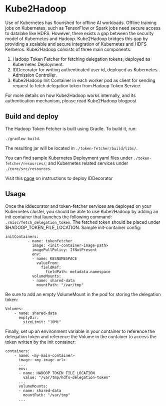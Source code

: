 # Kube2Hadoop

Use of Kubernetes has flourished for offline AI workloads. Offline training jobs on Kubernetes, such as TensorFlow or Spark jobs need secure access to datalake like HDFS. However, there exists a gap between the security model of Kubernetes and Hadoop. Kube2Hadoop bridges this gap by providing a scalable and secure integration of Kubernetes and HDFS Kerberos. Kube2Hadoop consists of three main components: 
1. Hadoop Token Fetcher for fetching delegation tokens, deployed as Kubernetes Deployment.
2. IDDecorator for writing authenticated user id, deployed as Kubernetes Admission Controller.
3. Kube2Hadoop Init Container in each worker pod as client for sending request to fetch delegation token from Hadoop Token Service.

For more details on how Kube2Hadoop works internally, and its authentication mechanism, please read Kube2Hadoop blogpost 

## Build and deploy
The Hadoop Token Fetcher is built using Gradle. To build it, run:

`./gradlew build`.

The resulting jar will be located in `./token-fetcher/build/libs/`.

You can find sample Kubernetes Deployment yaml files under `./token-fetcher/resources/`; and Kubernetes related services
under `./core/src/resources`.

Visit this [page](https://github.com/linkedin/kube2hadoop/tree/master/iddecorator) on instructions to deploy IDDecorator 

## Usage
Once the iddecorator and token-fetcher services are deployed on your Kubernetes cluster, you
should be able to use Kube2Hadoop by adding an init container that launches the following command:
`./misc/fetch_delegation_token`. The fetched token should be placed under $HADOOP_TOKEN_FILE_LOCATION. 
Sample init-container config:
```
initContainers:
          - name: tokenfetcher
            image: <init-container-image-path>
            imagePullPolicy: IfNotPresent
            env:
            - name: K8SNAMESPACE
              valueFrom:
                fieldRef:
                  fieldPath: metadata.namespace
            volumeMounts:
            - name: shared-data
              mountPath: "/var/tmp"
```
Be sure to add an empty VolumeMount in the pod for storing the delegation token:
```
Volumes:
    - name: shared-data
      emptyDir:
        sizeLimit: "10Mi"
```
Finally, set up an environment variable in your container to reference the delegation token and reference the Volume in the container to access the token written by the init container:
```
containers:
    - name: <my-main-container>
      image: <my-image-url>
      ...
      env:
      - name: HADOOP_TOKEN_FILE_LOCATION
        value: "/var/tmp/hdfs-delegation-token"
      ...
      volumeMounts:
      - name: shared-data
        mountPath: "/var/tmp"
      ...
```
